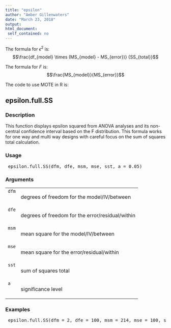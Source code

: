 ```yaml
---
title: "epsilon"
author: "Amber Gillenwaters"
date: "March 23, 2018"
output: 
html_document:
 self_contained: no
---
```


The formula for $\epsilon^2$ is: $$\frac{df_{model} \times (MS_{model} - MS_{error})} {SS_{total}}$$

The formula for *F* is: $$\frac{MS_{model}}{MS_{error}}$$

The code to use MOTE in R is: 
 

 
<h2>epsilon.full.SS</h2>  <h3>Description</h3>  <p>This function displays epsilon squared from ANOVA analyses and its non-central confidence interval based on the F distribution. This formula works for one way and multi way designs with careful focus on the sum of squares total calculation. </p>   <h3>Usage</h3>  <pre> epsilon.full.SS(dfm, dfe, msm, mse, sst, a = 0.05) </pre>   <h3>Arguments</h3>  <table summary="R argblock"> <tr valign="top"><td><code>dfm</code></td> <td> <p>degrees of freedom for the model/IV/between</p> </td></tr> <tr valign="top"><td><code>dfe</code></td> <td> <p>degrees of freedom for the error/residual/within</p> </td></tr> <tr valign="top"><td><code>msm</code></td> <td> <p>mean square for the model/IV/between</p> </td></tr> <tr valign="top"><td><code>mse</code></td> <td> <p>mean square for the error/residual/within</p> </td></tr> <tr valign="top"><td><code>sst</code></td> <td> <p>sum of squares total</p> </td></tr> <tr valign="top"><td><code>a</code></td> <td> <p>significance level</p> </td></tr> </table>   <h3>Examples</h3>  <pre> epsilon.full.SS(dfm = 2, dfe = 100, msm = 214, mse = 100, sst = 5339, a = .05) </pre>   </body></html> 
